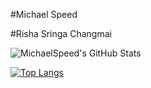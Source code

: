 
#Michael Speed

#Risha Sringa Changmai

![MichaelSpeed's GitHub Stats](https://github-readme-stats.vercel.app/api?username=michaelspeed&show_icons=true&count_private=true)


[![Top Langs](https://github-readme-stats.vercel.app/api/top-langs/?hide=c,assembly&username=michaelspeed&count_private=true&layout=compact)](https://github.com/michaelspeed)
